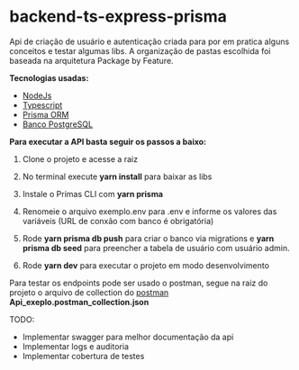 # backend-ts-express-prisma

Api de criação de usuário e autenticação criada para por em pratica alguns conceitos e testar algumas libs.
A organização de pastas escolhida foi baseada na arquitetura Package by Feature.

**Tecnologias usadas:**

- [NodeJs](https://nodejs.org/en)
- [Typescript](https://nodejs.org/en)
- [Prisma ORM](https://www.prisma.io/)
- [Banco PostgreSQL](https://www.postgresql.org/)

**Para executar a API basta seguir os passos a baixo:**

1.  Clone o projeto e acesse a raiz
2.  No terminal execute **yarn install** para baixar as libs

3.  Instale o Primas CLI com **yarn prisma**

4.  Renomeie o arquivo exemplo.env para .env e informe os valores das
    variáveis (URL de conxão com banco é obrigatória)

5.  Rode **yarn prisma db push** para criar o banco via migrations e **yarn
    prisma db seed** para preencher a tabela de usuário com usuário admin.

6.  Rode **yarn dev** para executar o projeto em modo desenvolvimento

Para testar os endpoints pode ser usado o postman, segue na raiz do projeto o arquivo de collection do [postman](https://www.postman.com/) **Api_exeplo.postman_collection.json**

TODO:

- Implementar swagger para melhor documentação da api
- Implementar logs e auditoria
- Implementar cobertura de testes
